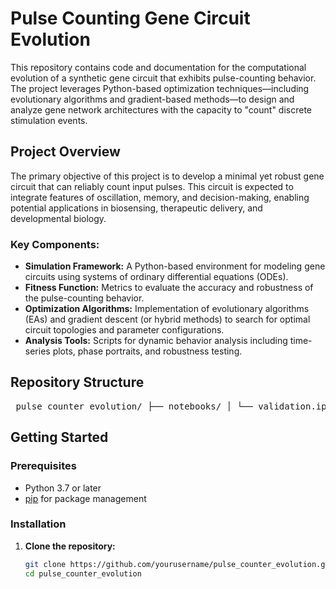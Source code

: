 # Pulse Counting Gene Circuit Evolution

This repository contains code and documentation for the computational evolution of a synthetic gene circuit that exhibits pulse-counting behavior. The project leverages Python-based optimization techniques—including evolutionary algorithms and gradient-based methods—to design and analyze gene network architectures with the capacity to "count" discrete stimulation events.

## Project Overview

The primary objective of this project is to develop a minimal yet robust gene circuit that can reliably count input pulses. This circuit is expected to integrate features of oscillation, memory, and decision-making, enabling potential applications in biosensing, therapeutic delivery, and developmental biology.

### Key Components:
- **Simulation Framework:** A Python-based environment for modeling gene circuits using systems of ordinary differential equations (ODEs).
- **Fitness Function:** Metrics to evaluate the accuracy and robustness of the pulse-counting behavior.
- **Optimization Algorithms:** Implementation of evolutionary algorithms (EAs) and gradient descent (or hybrid methods) to search for optimal circuit topologies and parameter configurations.
- **Analysis Tools:** Scripts for dynamic behavior analysis including time-series plots, phase portraits, and robustness testing.

## Repository Structure
<pre> pulse_counter_evolution/ ├── notebooks/ │ └── validation.ipynb # Jupyter notebook for simulation validation and data analysis ├── src/ │ ├── simulation.py # ODE simulation framework and numerical integration routines │ ├── fitness.py # Fitness function definitions for pulse counting │ ├── optimization.py # Evolutionary and gradient-based optimization algorithms │ └── models.py # Gene circuit model definitions (e.g., repressilator, pulse counter) ├── requirements.txt # List of Python dependencies ├── README.md # Project overview and documentation └── LICENSE # License information (if applicable) </pre>


## Getting Started

### Prerequisites
- Python 3.7 or later
- [pip](https://pip.pypa.io/) for package management

### Installation
1. **Clone the repository:**
   ```bash
   git clone https://github.com/yourusername/pulse_counter_evolution.git
   cd pulse_counter_evolution
